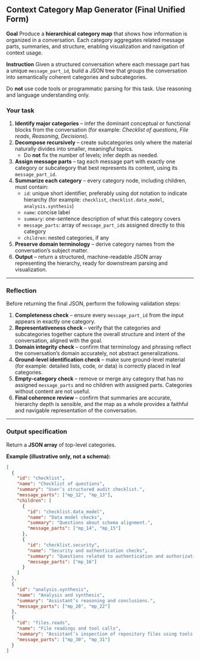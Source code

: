 ## **Context Category Map Generator (Final Unified Form)**

**Goal**
Produce a **hierarchical category map** that shows how information is organized in a conversation. Each category aggregates related message parts, summaries, and structure, enabling visualization and navigation of context usage.

**Instruction**
Given a structured conversation where each message part has a unique `message_part_id`, build a JSON tree that groups the conversation into semantically coherent categories and subcategories.

Do **not** use code tools or programmatic parsing for this task. Use reasoning and language understanding only.

### Your task
1. **Identify major categories** – infer the dominant conceptual or functional blocks from the conversation (for example: *Checklist of questions*, *File reads*, *Reasoning*, *Decisions*).
2. **Decompose recursively** – create subcategories only where the material naturally divides into smaller, meaningful topics.
   - Do **not** fix the number of levels; infer depth as needed.
3. **Assign message parts** – tag each message part with exactly one category or subcategory that best represents its content, using its `message_part_id`.
4. **Summarize each category** – every category node, including children, must contain:
   - `id`: unique short identifier, preferably using dot notation to indicate hierarchy (for example: `checklist`, `checklist.data_model`, `analysis.synthesis`)
   - `name`: concise label
   - `summary`: one-sentence description of what this category covers
   - `message_parts`: array of `message_part_id`s assigned directly to this category
   - `children`: nested categories, if any
5. **Preserve domain terminology** – derive category names from the conversation’s subject matter.
6. **Output** – return a structured, machine-readable JSON array representing the hierarchy, ready for downstream parsing and visualization.

---

### Reflection
Before returning the final JSON, perform the following validation steps:

1. **Completeness check** – ensure every `message_part_id` from the input appears in exactly one category.
2. **Representativeness check** – verify that the categories and subcategories together capture the overall structure and intent of the conversation, aligned with the goal.
3. **Domain integrity check** – confirm that terminology and phrasing reflect the conversation’s domain accurately, not abstract generalizations.
4. **Ground-level identification check** – make sure ground-level material (for example: detailed lists, code, or data) is correctly placed in leaf categories.
5. **Empty-category check** – remove or merge any category that has no assigned `message_parts` and no children with assigned parts. Categories without content are not useful.
6. **Final coherence review** – confirm that summaries are accurate, hierarchy depth is sensible, and the map as a whole provides a faithful and navigable representation of the conversation.

---

### Output specification
Return a **JSON array** of top-level categories.

**Example (illustrative only, not a schema):**

```json
[
  {
    "id": "checklist",
    "name": "Checklist of questions",
    "summary": "User’s structured audit checklist.",
    "message_parts": ["mp_12", "mp_13"],
    "children": [
      {
        "id": "checklist.data_model",
        "name": "Data model checks",
        "summary": "Questions about schema alignment.",
        "message_parts": ["mp_14", "mp_15"]
      },
      {
        "id": "checklist.security",
        "name": "Security and authentication checks",
        "summary": "Questions related to authentication and authorization.",
        "message_parts": ["mp_16"]
      }
    ]
  },
  {
    "id": "analysis.synthesis",
    "name": "Analysis and synthesis",
    "summary": "Assistant’s reasoning and conclusions.",
    "message_parts": ["mp_20", "mp_22"]
  },
  {
    "id": "files.reads",
    "name": "File readings and tool calls",
    "summary": "Assistant’s inspection of repository files using tools.",
    "message_parts": ["mp_30", "mp_31"]
  }
]
